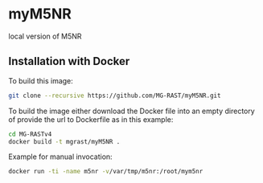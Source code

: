 myM5NR
======

local version of M5NR


## Installation with Docker ##

To build this image:


```bash
git clone --recursive https://github.com/MG-RAST/myM5NR.git
```

To build the image either download the Docker file into an empty directory of provide the url to Dockerfile as in this example:

```bash
cd MG-RASTv4
docker build -t mgrast/myM5NR .
```

Example for manual invocation:
```bash
docker run -ti -name m5nr -v/var/tmp/m5nr:/root/mym5nr
```
